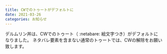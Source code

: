 ```yaml
---
title: CWでのトゥートがデフォルトに
date: 2021-03-26
categories: お知らせ
---
```


デルムリン丼は、CWでのトゥート（ :netabare: 絵文字つき）がデフォルトになりました。
ネタバレ要素を含まない通常のトゥートでは、CWの解除をお願い致します。
